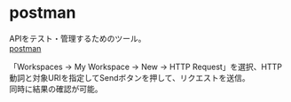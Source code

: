 # postman

APIをテスト・管理するためのツール。  
[postman](https://www.postman.com/)  

「Workspaces -&gt; My Workspace -&gt; New -&gt; HTTP Request」を選択、HTTP動詞と対象URIを指定してSendボタンを押して、リクエストを送信。  
同時に結果の確認が可能。  
